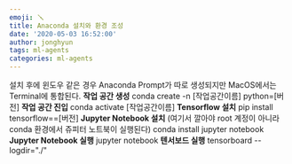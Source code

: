 ```yaml
---
emoji: 🪛
title: Anaconda 설치와 환경 조성
date: '2020-05-03 16:52:00'
author: jonghyun
tags: ml-agents
categories: ml-agents
---
```

설치 후에 윈도우 같은 경우 Anaconda Prompt가 따로 생성되지만
MacOS에서는 Terminal에 통합된다.
**작업 공간 생성**
conda create -n [작업공간이름] python=[버전]
**작업 공간 진입**
conda activate [작업공간이름]
**Tensorflow 설치**
pip install tensorflow==[버전]
**Jupyter Notebook 설치** (여기서 깔아야 root 계정이 아니라 conda 환경에서 쥬피터 노트북이 실행된다)
conda install jupyter notebook
**Jupyter Notebook 실행**
jupyter notebook
**텐서보드 실행**
tensorboard --logdir="./"
